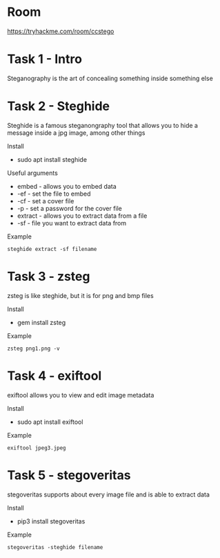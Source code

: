 # Room
https://tryhackme.com/room/ccstego

# Task 1 - Intro
Steganography is the art of concealing something inside something else

# Task 2 - Steghide
Steghide is a famous steganongraphy tool that allows you to hide a message inside a jpg image, among other things

Install
* sudo apt install steghide

Useful arguments
* embed - allows you to embed data
* -ef - set the file to embed 
* -cf - set a cover file
* -p - set a password for the cover file
* extract - allows you to extract data from a file
* -sf - file you want to extract data from

Example
```
steghide extract -sf filename
```

# Task 3 - zsteg
zsteg is like steghide, but it is for png and bmp files

Install
* gem install zsteg

Example
```
zsteg png1.png -v
```

# Task 4 - exiftool
exiftool allows you to view and edit image metadata

Install
* sudo apt install exiftool

Example
```
exiftool jpeg3.jpeg
```

# Task 5 - stegoveritas
stegoveritas supports about every image file and is able to extract data

Install
* pip3 install stegoveritas

Example
```
stegoveritas -steghide filename
```